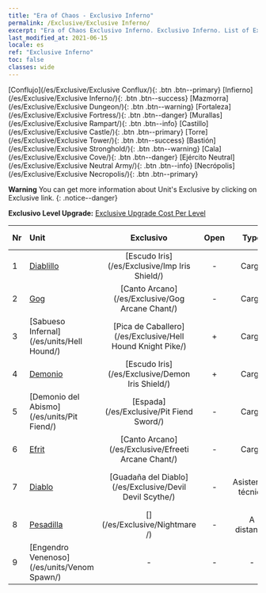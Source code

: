 ```yaml
---
title: "Era of Chaos - Exclusivo Inferno"
permalink: /Exclusive/Exclusive Inferno/
excerpt: "Era of Chaos Exclusivo Inferno. Exclusivo Inferno. List of Exclusivo Inferno in Era of Chaos"
last_modified_at: 2021-06-15
locale: es
ref: "Exclusive Inferno"
toc: false
classes: wide
---
```

 [Conflujo](/es/Exclusive/Exclusive Conflux/){: .btn .btn--primary} [Infierno](/es/Exclusive/Exclusive Inferno/){: .btn .btn--success} [Mazmorra](/es/Exclusive/Exclusive Dungeon/){: .btn .btn--warning} [Fortaleza](/es/Exclusive/Exclusive Fortress/){: .btn .btn--danger} [Murallas](/es/Exclusive/Exclusive Rampart/){: .btn .btn--info} [Castillo](/es/Exclusive/Exclusive Castle/){: .btn .btn--primary} [Torre](/es/Exclusive/Exclusive Tower/){: .btn .btn--success} [Bastión](/es/Exclusive/Exclusive Stronghold/){: .btn .btn--warning} [Cala](/es/Exclusive/Exclusive Cove/){: .btn .btn--danger} [Ejército Neutral](/es/Exclusive/Exclusive Neutral Army/){: .btn .btn--info} [Necrópolis](/es/Exclusive/Exclusive Necropolis/){: .btn .btn--primary} 

**Warning** You can get more information about Unit's Exclusive by clicking on Exclusive link. 
{: .notice--danger}

 **Exclusivo Level Upgrade:** [Exclusive Upgrade Cost Per Level](/Exclusive/ExclusiveUpgradeCostPerLevel/)

  | Nr |         Unit        | Exclusivo | Open  |    Type   |  Item to Rank UP      |  Aspecto   |
  |:---|:--------------------|:-------------:|:-----:|:---------:|:---------------------:|:-------:|
  | 1  | [Diablillo](/es/units/Imp/) | [Escudo Iris](/es/Exclusive/Imp Iris Shield/) | - | Carga | [Ficha de Escudo Iris](/ItemsES/con_913/) | - |
  | 2  | [Gog](/es/units/Gog/) | [Canto Arcano](/es/Exclusive/Gog Arcane Chant/) | - | Carga | [Ficha de Canto Arcano](/ItemsES/con_915/) | - |
  | 3  | [Sabueso Infernal](/es/units/Hell Hound/) | [Pica de Caballero](/es/Exclusive/Hell Hound Knight Pike/) | + | Carga | [Ficha de Pica de Caballero](/ItemsES/con_916/) | - |
  | 4  | [Demonio](/es/units/Demon/) | [Escudo Iris](/es/Exclusive/Demon Iris Shield/) | + | Carga | [Ficha de Escudo Iris](/ItemsES/con_913/) | - |
  | 5  | [Demonio del Abismo](/es/units/Pit Fiend/) | [Espada](/es/Exclusive/Pit Fiend Sword/) | - | Carga | [Ficha de espada](/ItemsES/con_912/) | - |
  | 6  | [Efrit](/es/units/Efreeti/) | [Canto Arcano](/es/Exclusive/Efreeti Arcane Chant/) | - | Carga | [Ficha de Canto Arcano](/ItemsES/con_915/) | - |
  | 7  | [Diablo](/es/units/Devil/) | [Guadaña del Diablo](/es/Exclusive/Devil Devil Scythe/) | - | Asistencia técnica | [Ficha de Guadaña del Diablo](/ItemsES/con_984/) | [Aspecto Especial de Guadaña del Diablo](/ItemsES/con_652/) |
  | 8  | [Pesadilla](/es/units/Nightmare/) | [](/es/Exclusive/Nightmare /) | - | A distancia | [Ficha de Ojo de Pesadilla](/ItemsES/con_985/) | [Tool_250809](/ItemsES/con_653/) |
  | 9  | [Engendro Venenoso](/es/units/Venom Spawn/) | - | - | - | none | none |
